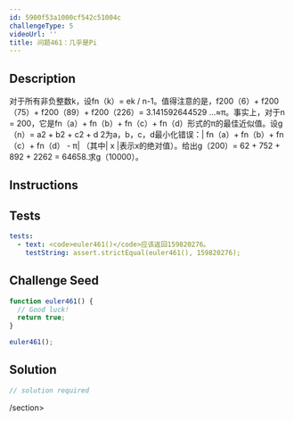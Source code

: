 ```yaml
---
id: 5900f53a1000cf542c51004c
challengeType: 5
videoUrl: ''
title: 问题461：几乎是Pi
---
```


## Description
<section id="description">对于所有非负整数k，设fn（k）= ek / n-1。值得注意的是，f200（6）+ f200（75）+ f200（89）+ f200（226）= 3.141592644529 ...≈π。事实上，对于n = 200，它是fn（a）+ fn（b）+ fn（c）+ fn（d）形式的π的最佳近似值。设g（n）= a2 + b2 + c2 + d 2为a，b，c，d最小化错误：| fn（a）+ fn（b）+ fn（c）+ fn（d） - π| （其中| x |表示x的绝对值）。给出g（200）= 62 + 752 + 892 + 2262 = 64658.求g（10000）。 </section>

## Instructions
<section id="instructions">
</section>

## Tests
<section id='tests'>

```yml
tests:
  - text: <code>euler461()</code>应该返回159820276。
    testString: assert.strictEqual(euler461(), 159820276);

```

</section>

## Challenge Seed
<section id='challengeSeed'>

<div id='js-seed'>

```js
function euler461() {
  // Good luck!
  return true;
}

euler461();

```

</div>



</section>

## Solution
<section id='solution'>

```js
// solution required
```

/section>
